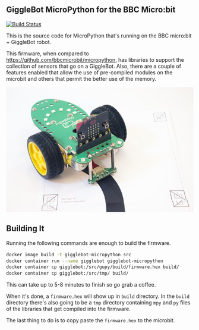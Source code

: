## GiggleBot MicroPython for the BBC Micro:bit 
[![Build Status](https://travis-ci.org/RobertLucian/micropython-gigglebot.svg?branch=master)](https://travis-ci.org/RobertLucian/micropython-gigglebot)

This is the source code for MicroPython that's running on the BBC micro:bit + GiggleBot robot.

This firmware, when compared to https://github.com/bbcmicrobit/micropython, has libraries to support the collection of sensors that go on a GiggleBot. Also, there are a couple of features enabled that allow the use of pre-compiled modules on the microbit and others that permit the better use of the memory.

![](static/gigglebot.jpg)

## Building It

Running the following commands are enough to build the firmware.
```bash
docker image build -t gigglebot-micropython src
docker container run --name gigglebot gigglebot-micropython
docker container cp gigglebot:/src/gupy/build/firmware.hex build/
docker container cp gigglebot:/src/tmp/ build/
```

This can take up to 5-8 minutes to finish so go grab a coffee. 

When it's done, a `firmware.hex` will show up in `build` directory. In the `build` directory there's also going to be a `tmp` directory containing `mpy` and `py` files of the libraries that get compiled into the firmware.

The last thing to do is to copy paste the `firmware.hex` to the microbit. 